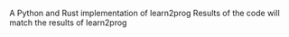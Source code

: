 A Python and Rust implementation of learn2prog
Results of the code will match the results of learn2prog
